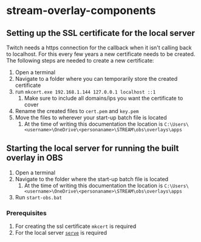 # stream-overlay-components

## Setting up the SSL certificate for the local server

Twitch needs a https connection for the callback when it isn't calling back to localhost. For this every few years a new certificate needs to be created. The following steps are needed to create a new certificate:

1. Open a terminal
2. Navigate to a folder where you can temporarily store the created certificate
3. run `mkcert.exe 192.168.1.144 127.0.0.1 localhost ::1`
   1. Make sure to include all domains/ips you want the certificate to cover
4. Rename the created files to `cert.pem` and `key.pem`
5. Move the files to wherever your start-up batch file is located
   1. At the time of writing this documentation the location is `C:\Users\<username>\OneDrive\<personaname>\STREAM\obs\overlays\apps`

## Starting the local server for running the built overlay in OBS

1. Open a terminal
2. Navigate to the folder where the start-up batch file is located
   1. At the time of writing this documentation the location is `C:\Users\<username>\OneDrive\<personaname>\STREAM\obs\overlays\apps`
3. Run `start-obs.bat`

### Prerequisites

1. For creating the ssl certificate `mkcert` is required
2. For the local server [`serve`](https://www.npmjs.com/package/serve) is required
